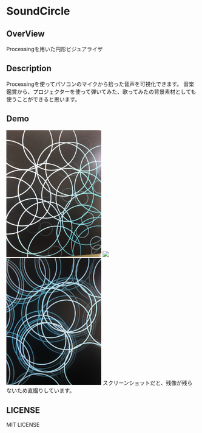 # SoundCircle


## OverView
Processingを用いた円形ビジュアライザ

## Description
Processingを使ってパソコンのマイクから拾った音声を可視化できます。
音楽鑑賞から、プロジェクターを使って弾いてみた、歌ってみたの背景素材としても使うことができると思います。

## Demo
<img src = "./pic1.JPG" width=250>
<img src = "./pic2.JPG" width=250>
<img src = "./pic3.JPG" width=250>
スクリーンショットだと、残像が残らないため直撮りしています。

## LICENSE
MIT LICENSE
